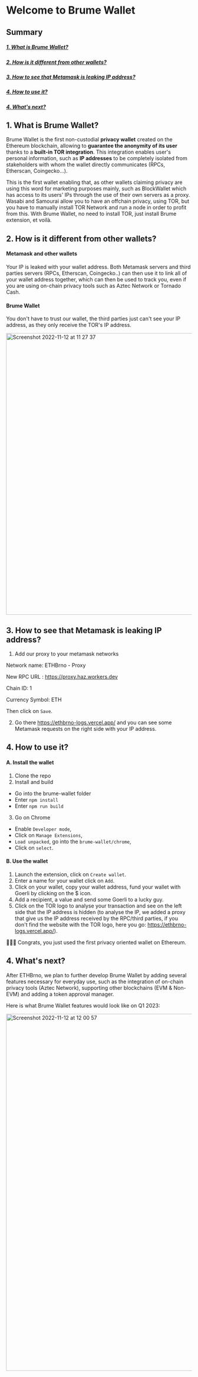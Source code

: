 #  Welcome to Brume Wallet

## Summary

##### [1. What is Brume Wallet?](#1-what-is-brume-wallet)

##### [2. How is it different from other wallets?](#2-how-is-it-different-from-other-wallets-1)

##### [3. How to see that Metamask is leaking IP address?](#3-how-to-see-that-metamask-is-leaking-ip-address-1)

##### [4. How to use it?](#4-how-to-use-it-1)

##### [4. What's next?](#4-whats-next-1)

## 1. What is Brume Wallet?

Brume Wallet is the first non-custodial **privacy wallet** created on the Ethereum blockchain, allowing to **guarantee the anonymity of its user** thanks to a **built-in TOR integration**. This integration enables user's personal information, such as **IP addresses** to be completely isolated from stakeholders with whom the wallet directly communicates (RPCs, Etherscan, Coingecko...).

This is the first wallet enabling that, as other wallets claiming privacy are using this word for marketing purposes mainly, such as BlockWallet which has access to its users' IPs through the use of their own servers as a proxy.
Wasabi and Samourai allow you to have an offchain privacy, using TOR, but you have to manually install TOR Network and run a node in order to profit from this.
With Brume Wallet, no need to install TOR, just install Brume extension, et voilà.

## 2. How is it different from other wallets?

#### Metamask and other wallets

Your IP is leaked with your wallet address. Both Metamask servers and third parties servers (RPCs, Etherscan, Coingecko..) can then use it to link all of your wallet address together, which can then be used to track you, even if you are using on-chain privacy tools such as Aztec Network or Tornado Cash.

#### Brume Wallet

You don't have to trust our wallet, the third parties just can't see your IP address, as they only receive the TOR's IP address.

<img width="762" alt="Screenshot 2022-11-12 at 11 27 37" src="https://user-images.githubusercontent.com/111573119/201625137-293eec93-a6c9-43fd-8eda-56dea0c8e00e.png">

## 3. How to see that Metamask is leaking IP address?

1. Add our proxy to your metamask networks

Network name: ETHBrno - Proxy

New RPC URL : https://proxy.haz.workers.dev

Chain ID: 1

Currency Symbol: ETH

Then click on `Save`.

2. Go there https://ethbrno-logs.vercel.app/ and you can see some Metamask requests on the right side with your IP address.

## 4. How to use it?

#### A. Install the wallet

1. Clone the repo
2. Install and build

- Go into the brume-wallet folder
- Enter `npm install`
- Enter `npm run build`

3. Go on Chrome

- Enable `Developer mode`,
- Click on `Manage Extensions`,
- `Load unpacked`, go into the `brume-wallet/chrome`,
- Click on `select`.

#### B. Use the wallet

1. Launch the extension, click on `Create wallet`.
2. Enter a name for your wallet click on `Add`.
3. Click on your wallet, copy your wallet address, fund your wallet with Goerli by clicking on the $ icon.
4. Add a recipient, a value and send some Goerli to a lucky guy.
5. Click on the TOR logo to analyse your transaction and see on the left side that the IP address is hidden (to analyse the IP, we added a proxy that give us the IP address received by the RPC/third parties, if you don't find the website with the TOR logo, here you go: https://ethbrno-logs.vercel.app/).

🎉🥳🍾 Congrats, you just used the first privacy oriented wallet on Ethereum.

## 4. What's next?

After ETHBrno, we plan to further develop Brume Wallet by adding several features necessary for everyday use, such as the integration of on-chain privacy tools (Aztec Network), supporting other blockchains (EVM & Non-EVM) and adding a token approval manager.

Here is what Brume Wallet features would look like on Q1 2023:

<img width="966" alt="Screenshot 2022-11-12 at 12 00 57" src="https://user-images.githubusercontent.com/111573119/201625406-58c1b481-ce27-47e0-a430-734d03b21fc6.png">
